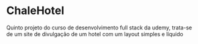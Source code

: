 # ChaleHotel
Quinto projeto do curso de desenvolvimento full stack da udemy, trata-se de um site de divulgação de um hotel com um layout simples e líquido
